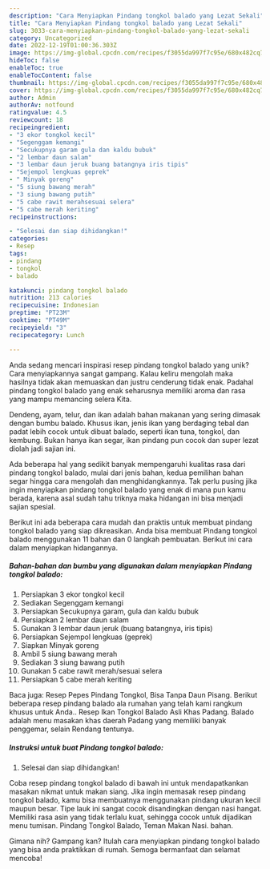 ```yaml
---
description: "Cara Menyiapkan Pindang tongkol balado yang Lezat Sekali"
title: "Cara Menyiapkan Pindang tongkol balado yang Lezat Sekali"
slug: 3033-cara-menyiapkan-pindang-tongkol-balado-yang-lezat-sekali
category: Uncategorized
date: 2022-12-19T01:00:36.303Z
image: https://img-global.cpcdn.com/recipes/f3055da997f7c95e/680x482cq70/pindang-tongkol-balado-foto-resep-utama.jpg
hideToc: false
enableToc: true
enableTocContent: false
thumbnail: https://img-global.cpcdn.com/recipes/f3055da997f7c95e/680x482cq70/pindang-tongkol-balado-foto-resep-utama.jpg
cover: https://img-global.cpcdn.com/recipes/f3055da997f7c95e/680x482cq70/pindang-tongkol-balado-foto-resep-utama.jpg
author: Admin
authorAv: notfound
ratingvalue: 4.5
reviewcount: 18
recipeingredient:
- "3 ekor tongkol kecil"
- "Segenggam kemangi"
- "Secukupnya garam gula dan kaldu bubuk"
- "2 lembar daun salam"
- "3 lembar daun jeruk buang batangnya iris tipis"
- "Sejempol lengkuas geprek"
- " Minyak goreng"
- "5 siung bawang merah"
- "3 siung bawang putih"
- "5 cabe rawit merahsesuai selera"
- "5 cabe merah keriting"
recipeinstructions:

- "Selesai dan siap dihidangkan!"
categories:
- Resep
tags:
- pindang
- tongkol
- balado

katakunci: pindang tongkol balado 
nutrition: 213 calories
recipecuisine: Indonesian
preptime: "PT23M"
cooktime: "PT49M"
recipeyield: "3"
recipecategory: Lunch

---
```





Anda sedang mencari inspirasi resep pindang tongkol balado yang unik? Cara menyiapkannya sangat gampang. Kalau keliru mengolah maka hasilnya tidak akan memuaskan dan justru cenderung tidak enak. Padahal pindang tongkol balado yang enak seharusnya memiliki aroma dan rasa yang mampu memancing selera Kita.





Dendeng, ayam, telur, dan ikan adalah bahan makanan yang sering dimasak dengan bumbu balado. Khusus ikan, jenis ikan yang berdaging tebal dan padat lebih cocok untuk dibuat balado, seperti ikan tuna, tongkol, dan kembung. Bukan hanya ikan segar, ikan pindang pun cocok dan super lezat diolah jadi sajian ini.

Ada beberapa hal yang sedikit banyak mempengaruhi kualitas rasa dari pindang tongkol balado, mulai dari jenis bahan, kedua pemilihan bahan segar hingga cara mengolah dan menghidangkannya. Tak perlu pusing jika ingin menyiapkan pindang tongkol balado yang enak di mana pun kamu berada, karena asal sudah tahu triknya maka hidangan ini bisa menjadi sajian spesial.






Berikut ini ada beberapa cara mudah dan praktis untuk membuat pindang tongkol balado yang siap dikreasikan. Anda bisa membuat Pindang tongkol balado menggunakan 11 bahan dan 0 langkah pembuatan. Berikut ini cara dalam menyiapkan hidangannya.

<!--inarticleads1-->

##### Bahan-bahan dan bumbu yang digunakan dalam menyiapkan Pindang tongkol balado:

1. Persiapkan 3 ekor tongkol kecil
1. Sediakan Segenggam kemangi
1. Persiapkan Secukupnya garam, gula dan kaldu bubuk
1. Persiapkan 2 lembar daun salam
1. Gunakan 3 lembar daun jeruk (buang batangnya, iris tipis)
1. Persiapkan Sejempol lengkuas (geprek)
1. Siapkan  Minyak goreng
1. Ambil 5 siung bawang merah
1. Sediakan 3 siung bawang putih
1. Gunakan 5 cabe rawit merah/sesuai selera
1. Persiapkan 5 cabe merah keriting


Baca juga: Resep Pepes Pindang Tongkol, Bisa Tanpa Daun Pisang. Berikut beberapa resep pindang balado ala rumahan yang telah kami rangkum khusus untuk Anda.. Resep Ikan Tongkol Balado Asli Khas Padang. Balado adalah menu masakan khas daerah Padang yang memiliki banyak penggemar, selain Rendang tentunya. 

<!--inarticleads2-->

##### Instruksi untuk buat Pindang tongkol balado:


1. Selesai dan siap dihidangkan!

Coba resep pindang tongkol balado di bawah ini untuk mendapatkankan masakan nikmat untuk makan siang. Jika ingin memasak resep pindang tongkol balado, kamu bisa membuatnya menggunakan pindang ukuran kecil maupun besar. Tipe lauk ini sangat cocok disandingkan dengan nasi hangat. Memiliki rasa asin yang tidak terlalu kuat, sehingga cocok untuk dijadikan menu tumisan. Pindang Tongkol Balado, Teman Makan Nasi. bahan. 

Gimana nih? Gampang kan? Itulah cara menyiapkan pindang tongkol balado yang bisa anda praktikkan di rumah. Semoga bermanfaat dan selamat mencoba!
